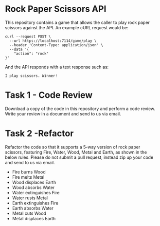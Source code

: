 # Rock Paper Scissors API

This repository contains a game that allows the caller to play rock paper scissors against the API. An example cURL request would be:

```
curl --request POST \
  --url https://localhost:7114/game/play \
  --header 'Content-Type: application/json' \
  --data '{
	"action": "rock"
}'
```

And the API responds with a text response such as:

```
I play scissors. Winner!
```

# Task 1 - Code Review

Download a copy of the code in this repository and perform a code review. Write your review in a document and send to us via email.

# Task 2 -Refactor

Refactor the code so that it supports a 5-way version of rock paper scissors, featuring Fire, Water, Wood, Metal and Earth, as shown in the below rules. Please do not submit a pull request, instead zip up your code and send to us via email.

- Fire burns Wood
- Fire melts Metal
- Wood displaces Earth
- Wood absorbs Water
- Water extinguishes Fire
- Water rusts Metal
- Earth extinguishes Fire
- Earth absorbs Water
- Metal cuts Wood
- Metal displaces Earth
